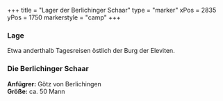 +++
title = "Lager der Berlichinger Schaar"
type = "marker"
xPos = 2835
yPos = 1750
markerstyle = "camp"
+++
### Lage
Etwa anderthalb Tagesreisen östlich der Burg der Eleviten.

### Die Berlichinger Schaar
**Anfügrer:**  Götz von Berlichingen  
**Größe:** ca. 50 Mann
